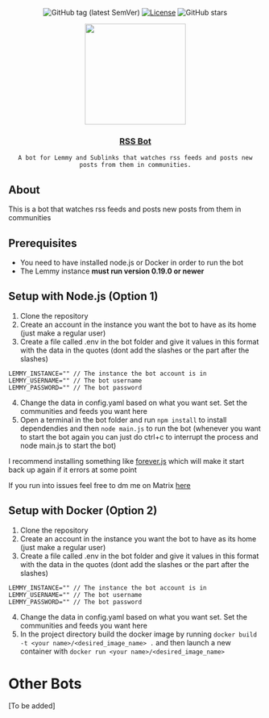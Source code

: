 <div align="center">
  
![GitHub tag (latest SemVer)](https://img.shields.io/github/release/programming-dot-dev/rss-bot.svg?style=for-the-badge)
[![License](https://img.shields.io/github/license/programming-dot-dev/rss-bot.svg?style=for-the-badge)](LICENSE)
![GitHub stars](https://img.shields.io/github/stars/programming-dot-dev/rss-bot.svg?style=for-the-badge)

</div>
<div align="center">
  <img src="https://github.com/PangoraWeb/link-bot/assets/73616169/6bdf131b-d311-4b2e-b0c8-1bf2e3464f0a" width=200px height=200px></img>
  <h3 align="center"><a href="">RSS Bot</a></h3>
  <p align="center">

    A bot for Lemmy and Sublinks that watches rss feeds and posts new posts from them in communities.
  </p>
</div>

## About
This is a bot that watches rss feeds and posts new posts from them in communities

## Prerequisites
- You need to have installed node.js or Docker in order to run the bot
- The Lemmy instance **must run version 0.19.0 or newer**

## Setup with Node.js (Option 1)
1. Clone the repository
2. Create an account in the instance you want the bot to have as its home (just make a regular user)
3. Create a file called .env in the bot folder and give it values in this format with the data in the quotes (dont add the slashes or the part after the slashes)
```
LEMMY_INSTANCE="" // The instance the bot account is in
LEMMY_USERNAME="" // The bot username
LEMMY_PASSWORD="" // The bot password
```
4. Change the data in config.yaml based on what you want set. Set the communities and feeds you want here
5. Open a terminal in the bot folder and run `npm install` to install dependendies and then `node main.js` to run the bot (whenever you want to start the bot again you can just do ctrl+c to interrupt the process and node main.js to start the bot)

I recommend installing something like [forever.js](https://www.npmjs.com/package/forever) which will make it start back up again if it errors at some point

If you run into issues feel free to dm me on Matrix [here](https://matrix.to/#/@ategon:matrix.org)

## Setup with Docker (Option 2)
1. Clone the repository
2. Create an account in the instance you want the bot to have as its home (just make a regular user)
3. Create a file called .env in the bot folder and give it values in this format with the data in the quotes (dont add the slashes or the part after the slashes)
```
LEMMY_INSTANCE="" // The instance the bot account is in
LEMMY_USERNAME="" // The bot username
LEMMY_PASSWORD="" // The bot password
```
4. Change the data in config.yaml based on what you want set. Set the communities and feeds you want here
5. In the project directory build the docker image by running `docker build -t <your name>/<desired_image_name> .` and then launch a new container with `docker run <your name>/<desired_image_name>`

# Other Bots
[To be added]
